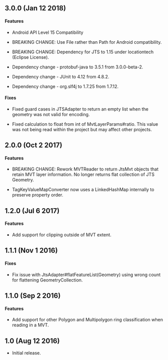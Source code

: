 
## 3.0.0 (Jan 12 2018)

#### Features

- Android API Level 15 Compatibility

- BREAKING CHANGE: Use File rather than Path for Android compatibility.

- BREAKING CHANGE: Dependency for JTS to 1.15 under locationtech (Eclipse License).

- Dependency change - protobuf-java to 3.5.1 from 3.0.0-beta-2.

- Dependency change - JUnit to 4.12 from 4.8.2.

- Dependency change - org.slf4j to 1.7.25 from 1.7.12.

#### Fixes

- Fixed guard cases in JTSAdapter to return an empty list when the geometry was not valid for encoding.

- Fixed calculation to float from int of MvtLayerParams#ratio. This value was not being read within the project but may affect other projects.

## 2.0.0 (Oct 2 2017)

#### Features

- BREAKING CHANGE: Rework MVTReader to return JtsMvt objects that retain MVT layer information. No longer returns flat collection of JTS Geometry.

- TagKeyValueMapConverter now uses a LinkedHashMap internally to preserve property order.

## 1.2.0 (Jul 6 2017)

#### Features

- Add support for clipping outside of MVT extent.

## 1.1.1 (Nov 1 2016)

#### Fixes

- Fix issue with JtsAdapter#flatFeatureList(Geometry) using wrong count for flattening GeometryCollection.

## 1.1.0 (Sep 2 2016)

#### Features

- Add support for other Polygon and Multipolygon ring classification when reading in a MVT.


## 1.0 (Aug 12 2016)

- Initial release.